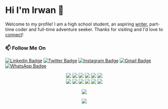 # Hi I'm Irwan 👋
Welcome to my profile! I am a high school student, an aspiring [writer](https://instagram.com/irwan_x_yans), part-time coder and full-time adventure seeker. Thanks for visiting and I'd love to [connect](https://www.linkedin.com/in/irwan-xyans/)!
### 📫 Follow Me On
[![Linkedin Badge](https://img.shields.io/badge/-irwan--xyans-blue?style=flat&logo=Linkedin&logoColor=white&link=https://www.linkedin.com/in/irwan-xyans/)](https://www.linkedin.com/in/irwan-xyans/)
[![Twitter Badge](https://img.shields.io/badge/-@irwanx_taa-1ca0f1?style=flat&labelColor=1ca0f1&logo=twitter&logoColor=white&link=https://twitter.com/irwanx_taa)](https://twitter.com/irwanx_taa)
[![Instagram Badge](https://img.shields.io/badge/-@irwan_x_yans-purple?style=flat&logo=instagram&logoColor=white&link=https://instagram.com/irwan_x_yans/)](https://instagram.com/irwan_x_yans)
[![Gmail Badge](https://img.shields.io/badge/-irwan080304-c14438?style=flat&logo=Gmail&logoColor=white&link=mailto:irwan080304@gmail.com)](mailto:irwan080304@gmail.com)
[![WhatsApp Badge](https://img.shields.io/badge/-0888--2611--841-green?style=flat&logo=whatsapp&logoColor=white&link=https://wa.me/628882611841/)](https://wa.me/628882611841)
<p align="center">
  <img src="https://img.shields.io/badge/-JavaScript-black?style=flat-square&logo=javascript" />
  <img src="https://img.shields.io/badge/-Node.js-black?style=flat-square&logo=Node.js" />
  <img src="https://img.shields.io/badge/-HTML5-black?style=flat-square&logo=html5&logoColor=e34f26" />
  <img src="https://img.shields.io/badge/-CSS3-black?style=flat-square&logo=css3&logoColor=1572b6" />
  <img src="https://img.shields.io/badge/-Git-black?style=flat-square&logo=git" />
  <img src="https://img.shields.io/badge/-GitHub-black?style=flat-square&logo=github" /> <br>
  <img src="https://img.shields.io/badge/-Python-black?style=flat-square&logo=python" />
  <img src="https://img.shields.io/badge/-React-black?style=flat-square&logo=react" />
  <img src="https://img.shields.io/badge/-Redux-black?style=flat-square&logo=redux" />
  <img src="https://img.shields.io/badge/-Windows-black?style=flat-square&logo=windows" />
  <img src="https://img.shields.io/badge/-VS_Code-black?style=flat-square&logo=visual-studio-code" />
  <img src="https://img.shields.io/badge/-SQLite3-black?style=flat-square&logo=sqlite" />
</p>
<p align="center">
  <a href="https://github.com/Ramlan404"><img src="https://github-readme-stats.vercel.app/api?username=Ramlan404&bg_color=30,e96443,904e95&title_color=fff&text_color=fff&icon_color=fff&hide_border=true&show_icons=true" /></a>
</p>

<p align="center">
  <a href="https://github.com/webprogrammingirfan"><img src="https://github-readme-stats.vercel.app/api/top-langs?username=webprogrammingirfan&bg_color=30,e96443,904e95&title_color=fff&text_color=fff&hide_border=true&show_icons=true&layout=compact" /></a>
</p>
